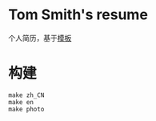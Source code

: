 # Tom Smith's resume

个人简历，基于[模板](https://github.com/billryan/resume)

# 构建

```shell
make zh_CN
make en
make photo
```